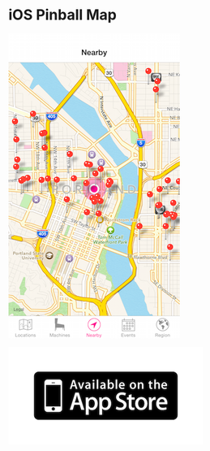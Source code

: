 iOS Pinball Map
=======
![](readmeassets/screenshot_1.png)

[![](readmeassets/appstore.png)](https://itunes.apple.com/us/app/portland-pinball-map/id359275713?mt=8)